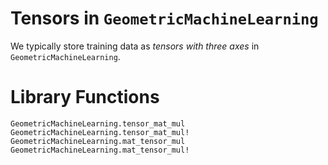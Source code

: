 # Tensors in `GeometricMachineLearning`

We typically store training data as *tensors with three axes* in `GeometricMachineLearning`.

# Library Functions

```@docs
GeometricMachineLearning.tensor_mat_mul
GeometricMachineLearning.tensor_mat_mul!
GeometricMachineLearning.mat_tensor_mul
GeometricMachineLearning.mat_tensor_mul!
```